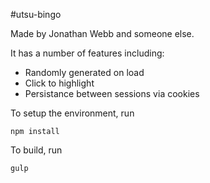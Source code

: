 #utsu-bingo

Made by Jonathan Webb and someone else.

It has a number of features including:
* Randomly generated on load
* Click to highlight
* Persistance between sessions via cookies

To setup the environment, run
```shell
npm install
```

To build, run
```shell
gulp
```

